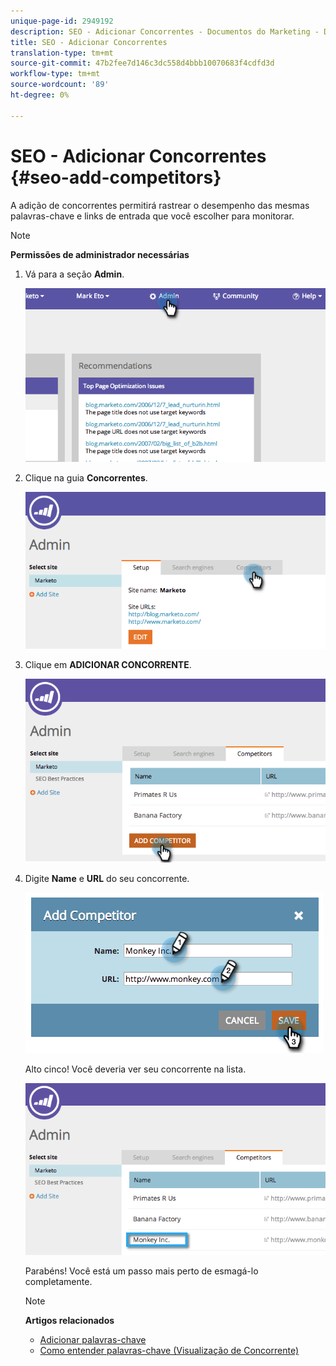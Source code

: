 ```yaml
---
unique-page-id: 2949192
description: SEO - Adicionar Concorrentes - Documentos do Marketing - Documentação do produto
title: SEO - Adicionar Concorrentes
translation-type: tm+mt
source-git-commit: 47b2fee7d146c3dc558d4bbb10070683f4cdfd3d
workflow-type: tm+mt
source-wordcount: '89'
ht-degree: 0%

---
```



# SEO - Adicionar Concorrentes {#seo-add-competitors}

A adição de concorrentes permitirá rastrear o desempenho das mesmas palavras-chave e links de entrada que você escolher para monitorar.

>[!NOTE]
>
>**Permissões de administrador necessárias**

1. Vá para a seção **Admin**.

   ![](assets/image2014-9-17-21-3a12-3a15.png)

1. Clique na guia **Concorrentes**.

   ![](assets/image2014-9-17-21-3a12-3a31.png)

1. Clique em **ADICIONAR CONCORRENTE**.

   ![](assets/image2014-9-17-21-3a12-3a38.png)

1. Digite **Name** e **URL** do seu concorrente.

   ![](assets/image2014-9-17-21-3a13-3a5.png)

   Alto cinco! Você deveria ver seu concorrente na lista.

   ![](assets/image2014-9-17-21-3a13-3a14.png)

   Parabéns! Você está um passo mais perto de esmagá-lo completamente.

   >[!NOTE]
   >
   >**Artigos relacionados**
   >
   >    
   >    
   >    * [Adicionar palavras-chave](../../../../product-docs/additional-apps/seo/keywords/seo-add-keywords.md)
   >    * [Como entender palavras-chave (Visualização de Concorrente)](../../../../product-docs/additional-apps/seo/keywords/seo-understanding-keywords.md)


